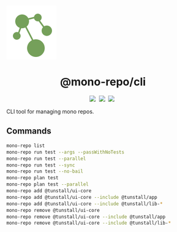 # <p align="center">

<img 
    src="https://raw.githubusercontent.com/mono-repo-dev/assets/master/logo-alt.png"
    alt="mono-repo logo" 
    width="130"
    height="141"
  />

</p>
<h1 align="center"> @mono-repo/cli</h1>
<p align="center">
  <img style="display: inline-block; margin-right: 5px;" src="https://github.com/mono-repo-dev/mono-repo/workflows/Verify/badge.svg" />
  <img style="display: inline-block; margin-right: 5px;" src="https://github.com/mono-repo-dev/mono-repo/workflows/Publish/badge.svg" />
  <img style="display: inline-block; margin-right: 5px;" src="https://badgen.net/github/release/mono-repo-dev/mono-repo" />
</p>

CLI tool for managing mono repos.

## Commands

```sh
mono-repo list
mono-repo run test --args --passWithNoTests
mono-repo run test --parallel
mono-repo run test --sync
mono-repo run test --no-bail
mono-repo plan test
mono-repo plan test --parallel
mono-repo add @tunstall/ui-core
mono-repo add @tunstall/ui-core --include @tunstall/app
mono-repo add @tunstall/ui-core --include @tunstall/lib-*
mono-repo remove @tunstall/ui-core
mono-repo remove @tunstall/ui-core --include @tunstall/app
mono-repo remove @tunstall/ui-core --include @tunstall/lib-*
```
